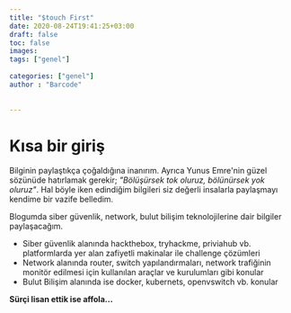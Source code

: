 ```yaml
---
title: "$touch First"
date: 2020-08-24T19:41:25+03:00
draft: false
toc: false
images:
tags: ["genel"]
  
categories: ["genel"]
author : "Barcode"
  
  
---
```

# Kısa bir giriş

Bilginin paylaştıkça çoğaldığına inanırım. Ayrıca Yunus Emre'nin güzel sözünüde hatırlamak gerekir; *"Bölüşürsek tok oluruz, bölünürsek yok oluruz"*. Hal böyle iken edindiğim bilgileri siz değerli insalarla paylaşmayı kendime bir vazife belledim. 

Blogumda siber güvenlik, network, bulut bilişim teknolojilerine dair bilgiler paylaşacağım.
* Siber güvenlik alanında hackthebox, tryhackme, priviahub vb. platformlarda yer alan zafiyetli makinalar ile challenge çözümleri
* Network alanında router, switch yapılandırmaları, network trafiğinin monitör edilmesi için kullanılan araçlar ve kurulumları gibi konular
* Bulut Bilişim alanında ise docker, kubernets, openvswitch vb. konular

**Sürçi lisan ettik ise affola...**

